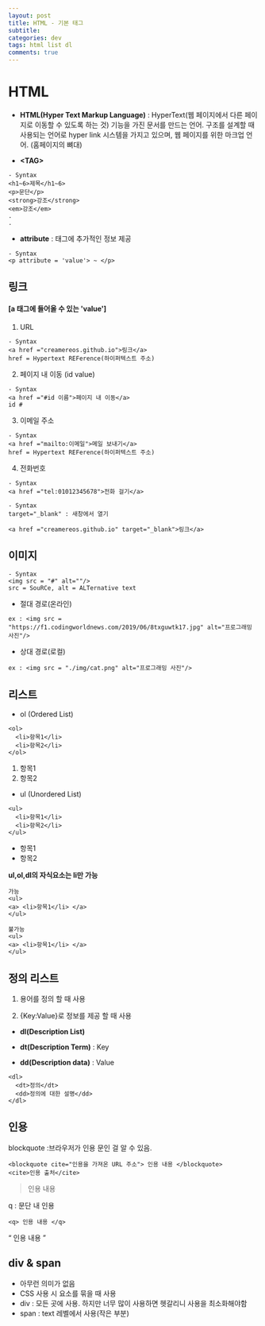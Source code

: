 ```yaml
---  
layout: post
title: HTML - 기본 태그
subtitle: 
categories: dev
tags: html list dl
comments: true  
--- 
```


# HTML

- **HTML(Hyper Text Markup Language)** : HyperText(웹 페이지에서 다른 페이지로 이동할 수 있도록 하는 것) 기능을 가진 문서를 만드는 언어. 구조를 설계할 때 사용되는 언어로 hyper link 시스템을 가지고 있으며, 웹 페이지를 위한 마크업 언어. (홈페이지의 뼈대)

- **&lt;TAG&gt;**

~~~
- Syntax
<h1~6>제목</h1~6>
<p>문단</p>
<strong>강조</strong>
<em>강조</em>
.
.
~~~

- **attribute** : 태그에 추가적인 정보 제공

~~~
- Syntax
<p attribute = 'value'> ~ </p>
~~~

## 링크
#### [a 태그에 들어올 수 있는 'value']
1. URL

~~~
- Syntax
<a href ="creamereos.github.io">링크</a>
href = Hypertext REFerence(하이퍼텍스트 주소)
~~~

2. 페이지 내 이동 (id value)

~~~
- Syntax
<a href ="#id 이름">페이지 내 이동</a>
id #
~~~

3. 이메일 주소

~~~
- Syntax
<a href ="mailto:이메일">메일 보내기</a>
href = Hypertext REFerence(하이퍼텍스트 주소)
~~~

4. 전화번호

~~~
- Syntax
<a href ="tel:01012345678">전화 걸기</a>
~~~

~~~
- Syntax
target="_blank" : 새창에서 열기

<a href ="creamereos.github.io" target="_blank">링크</a>
~~~

## 이미지

~~~
- Syntax
<img src = "#" alt=""/>
src = SouRCe, alt = ALTernative text
~~~

- 절대 경로(온라인)

~~~
ex : <img src = "https://f1.codingworldnews.com/2019/06/8txguwtk17.jpg" alt="프로그래밍 사진"/>
~~~

- 상대 경로(로컬)

~~~
ex : <img src = "./img/cat.png" alt="프로그래밍 사진"/>
~~~

## 리스트

- ol (Ordered List)

~~~
<ol>
  <li>항목1</li>
  <li>항목2</li>
</ol>

~~~
<ol>
  <li>항목1</li>
  <li>항목2</li>
</ol>

- ul (Unordered List)

~~~
<ul>
  <li>항목1</li>
  <li>항목2</li>
</ul>

~~~
<ul>
  <li>항목1</li>
  <li>항목2</li>
</ul>

**ul,ol,dl의 자식요소는 li만 가능**

~~~
가능
<ul>
<a> <li>항목1</li> </a>
</ul>

불가능
<ul>
<a> <li>항목1</li> </a>
</ul>
~~~

## 정의 리스트
1. 용어를 정의 할 때 사용

2. {Key:Value}로 정보를 제공 할 때 사용

- **dl(Description List)**

- **dt(Description Term)** : Key

- **dd(Description data)** : Value

~~~
<dl>
  <dt>정의</dt>
  <dd>정의에 대한 설명</dd>
</dl>
~~~

## 인용
blockquote :브라우저가 인용 문인 걸 알 수 있음.

~~~
<blockquote cite="인용을 가져온 URL 주소"> 인용 내용 </blockquote>
<cite>인용 출처</cite>
~~~

<blockquote cite="https://google.com"> 인용 내용 </blockquote>

q : 문단 내 인용

~~~
<q> 인용 내용 </q>
~~~

<q> 인용 내용 </q>

## div & span
- 아무런 의미가 없음
- CSS 사용 시 요소를 묶을 때 사용
- div : 모든 곳에 사용. 하지만 너무 많이 사용하면 헷갈리니 사용을 최소화해야함
- span : text 레벨에서 사용(작은 부분)
